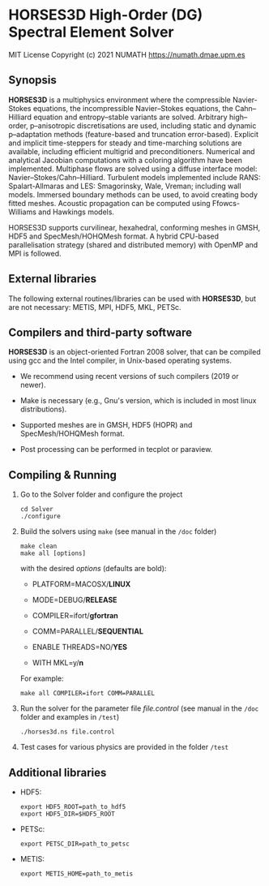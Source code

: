 # HORSES3D High-Order (DG) Spectral Element Solver

MIT License
Copyright (c) 2021 NUMATH https://numath.dmae.upm.es


## Synopsis

**HORSES3D** is a multiphysics environment where the compressible Navier-Stokes equations, the incompressible Navier–Stokes equations, the Cahn–Hilliard equation and entropy–stable variants are solved. Arbitrary high–order, p–anisotropic discretisations are used, including static and dynamic p–adaptation methods (feature-based and truncation error-based). Explicit and implicit time-steppers for steady and time-marching solutions are available, including efficient multigrid and preconditioners. Numerical and analytical Jacobian computations with a coloring algorithm have been implemented. Multiphase flows are solved using a diffuse interface model: Navier–Stokes/Cahn–Hilliard. Turbulent models implemented include RANS: Spalart-Allmaras and LES: Smagorinsky, Wale, Vreman; including wall models. Immersed boundary methods can be used, to avoid creating body fitted meshes. Acoustic propagation can be computed using Ffowcs-Williams and Hawkings models.

HORSES3D supports curvilinear, hexahedral, conforming meshes in GMSH, HDF5 and SpecMesh/HOHQMesh format. A hybrid CPU-based parallelisation strategy (shared and distributed memory) with OpenMP and MPI is followed.


## External libraries

The following external routines/libraries can be used with **HORSES3D**, but are not necessary: METIS, MPI, HDF5, MKL, PETSc.


## Compilers and third-party software

**HORSES3D** is an object-oriented Fortran 2008 solver, that can be compiled using gcc and the Intel compiler, in Unix-based operating systems.

- We recommend using recent versions of such compilers (2019 or newer).

- Make is necessary (e.g., Gnu's version, which is included in most linux distributions).

- Supported meshes are in GMSH, HDF5 (HOPR) and SpecMesh/HOHQMesh format.

- Post processing can be performed in tecplot or paraview.


## Compiling & Running

1. Go to the Solver folder and configure the project

    ```shell
    cd Solver
    ./configure
    ```

2. Build the solvers using `make` (see manual in the `/doc` folder)

    ```shell
    make clean
    make all [options]
    ```

    with the desired *options* (defaults are bold):

    - PLATFORM=MACOSX/**LINUX**

    - MODE=DEBUG/**RELEASE**

    - COMPILER=ifort/**gfortran**

    - COMM=PARALLEL/**SEQUENTIAL**

    - ENABLE THREADS=NO/**YES**

    - WITH MKL=y/**n**

    For example:

    ```shell
    make all COMPILER=ifort COMM=PARALLEL
    ```

3. Run the solver for the parameter file *file.control* (see manual in the `/doc` folder and examples in `/test`)

    ```shell
    ./horses3d.ns file.control
    ```

4. Test cases for various physics are provided in the folder `/test`


## Additional libraries

- HDF5:

    ```shell
    export HDF5_ROOT=path_to_hdf5
    export HDF5_DIR=$HDF5_ROOT
    ```

- PETSc:

    ```shell
    export PETSC_DIR=path_to_petsc
    ```

- METIS:

    ```shell
    export METIS_HOME=path_to_metis
    ```

